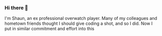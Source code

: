 ### Hi there 👋
I'm Shaun, an ex professional overwatch player. Many of my colleagues and hometown friends thought I should give coding a shot, and so I did. Now I put in similar commitment and effort into this
<!--
**fishcakefish/fishcakefish** is a ✨ _special_ ✨ repository because its `README.md` (this file) appears on your GitHub profile.

Here are some ideas to get you started:

- 🔭 I’m currently working on ...
- 🌱 I’m currently learning ...
- 👯 I’m looking to collaborate on ...
- 🤔 I’m looking for help with ...
- 💬 Ask me about ...
- 📫 How to reach me: ...
- 😄 Pronouns: ...
- ⚡ Fun fact: ...
-->
